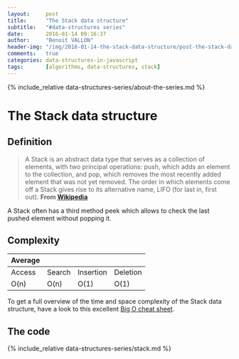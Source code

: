 ```yaml
---
layout:     post
title:      "The Stack data structure"
subtitle:   "#data-structures series"
date:       2016-01-14 09:16:37
author:     "Benoit VALLON"
header-img: "/img/2016-01-14-the-stack-data-structure/post-the-stack-data-structure.jpg"
comments:   true
categories: data-structures-in-javascript
tags:       [algorithms, data-structures, stack]
---
```


{% include_relative data-structures-series/about-the-series.md %}

# The Stack data structure

## Definition

> A Stack is an abstract data type that serves as a collection of elements, with two principal operations: push, which adds an element to the collection, and pop, which removes the most recently added element that was not yet removed. The order in which elements come off a Stack gives rise to its alternative name, LIFO (for last in, first out).
**From [Wikipedia](https://en.wikipedia.org/wiki/Stack_(abstract_data_type))**

A Stack often has a third method peek which allows to check the last pushed element without popping it.

## Complexity

Average ||||
--- | --- | --- | ---
Access|Search|Insertion|Deletion
O(n) | O(n) | O(1) | O(1)

To get a full overview of the time and space complexity of the Stack data structure, have a look to this excellent [Big O cheat sheet](http://bigocheatsheet.com/).

## The code

{% include_relative data-structures-series/stack.md %}
